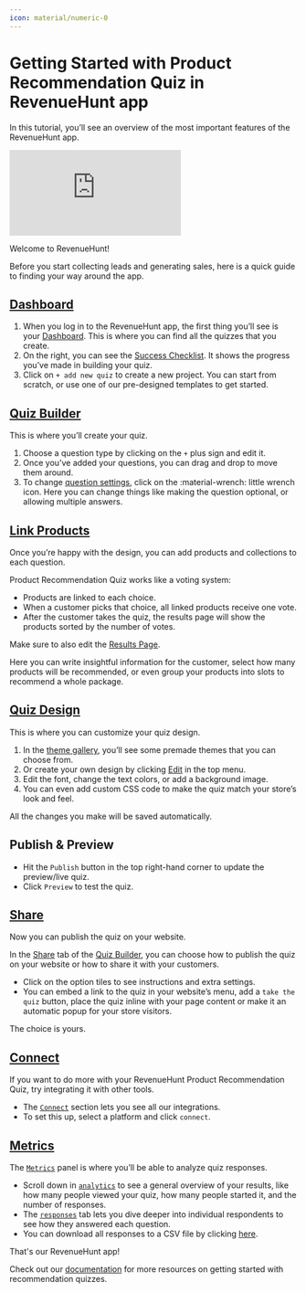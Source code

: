```yaml
---
icon: material/numeric-0
---
```


# Getting Started with Product Recommendation Quiz in RevenueHunt app

In this tutorial, you’ll see an overview of the most important features of the RevenueHunt app.

<div class="videoWrapper">
<iframe src="https://www.youtube.com/embed/UMCpGlbjrUA?si=i8qBdRW2V0RQdLHx" frameborder="0" allow="accelerometer; autoplay; clipboard-write; encrypted-media; gyroscope; picture-in-picture" allowfullscreen></iframe>
</div>


Welcome to RevenueHunt!

Before you start collecting leads and generating sales, here is a quick guide to finding your way around the app.

## [Dashboard](ttps://docs.revenuehunt.com/reference/dashboard/)

1. When you log in to the RevenueHunt app, the first thing you’ll see is your [Dashboard](https://docs.revenuehunt.com/reference/dashboard/).  This is where you can find all the quizzes that you create.
2. On the right, you can see the [Success Checklist](https://docs.revenuehunt.com/reference/dashboard/#success-checklist). It shows the progress you’ve made in building your quiz.
3. Click on `+ add new quiz` to create a new project. You can start from scratch, or use one of our pre-designed templates to get started.

## [Quiz Builder](https://docs.revenuehunt.com/reference/quiz-builder/)

This is where you’ll create your quiz.

1. Choose a question type by clicking on the `+` plus sign and edit it. 
2. Once you’ve added your questions, you can drag and drop to move them around.
3. To change [question settings](https://docs.revenuehunt.com/reference/quiz-builder/#question-settings), click on the :material-wrench: little wrench icon. Here you can change things like making the question optional, or allowing multiple answers.


## [Link Products](https://docs.revenuehunt.com/reference/quiz-builder/#link-products)

Once you’re happy with the design, you can add products and collections to each question. 

Product Recommendation Quiz works like a voting system:

- Products are linked to each choice. 
- When a customer picks that choice, all linked products receive one vote.
- After the customer takes the quiz, the results page will show the products sorted by the number of votes.


Make sure to also edit the [Results Page](https://docs.revenuehunt.com/reference/quiz-builder/#results-page).

Here you can write insightful information for the customer,  select how many products will be recommended, or even group your products into slots to recommend a whole package. 

## [Quiz Design](https://docs.revenuehunt.com/reference/quiz-builder/#quiz-design)

This is where you can customize your quiz design.

1. In the [theme gallery](https://docs.revenuehunt.com/reference/quiz-builder/#my-themes), you’ll see some premade themes that you can choose from.
2. Or create your own design by clicking [Edit](https://docs.revenuehunt.com/reference/quiz-builder/#edit-theme) in the top menu.
3. Edit the font, change the text colors, or add a background image. 
4. You can even add custom CSS code to make the quiz match your store’s look and feel.

All the changes you make will be saved automatically.

## Publish & Preview

- Hit the `Publish` button in the top right-hand corner to update the preview/live quiz.
- Click `Preview` to test the quiz.

## [Share](https://docs.revenuehunt.com/reference/quiz-builder/#share)

Now you can publish the quiz on your website.

In the [Share](https://docs.revenuehunt.com/reference/quiz-builder/#share) tab of the [Quiz Builder](https://docs.revenuehunt.com/reference/quiz-builder/), you can choose how to publish the quiz on your website or how to share it with your customers. 
- Click on the option tiles to see instructions and extra settings.
- You can embed a link to the quiz in your website’s menu, add a `take the quiz` button, place the quiz inline with your page content or make it an automatic popup for your store visitors.

The choice is yours. 

## [Connect](https://docs.revenuehunt.com/reference/quiz-builder/#connect)

If you want to do more with your RevenueHunt Product Recommendation Quiz, try integrating it with other tools.

- The [`Connect`](https://docs.revenuehunt.com/reference/quiz-builder/#connect) section lets you see all our integrations. 
- To set this up, select a platform and click `connect`. 

## [Metrics](https://docs.revenuehunt.com/reference/quiz-builder/#metrics)

The [`Metrics`](https://docs.revenuehunt.com/reference/quiz-builder/#metrics) panel is where you’ll be able to analyze quiz responses.

- Scroll down in [`analytics`](https://docs.revenuehunt.com/reference/quiz-builder/#analytics) to see a general overview of your results, like how many people viewed your quiz, how many people started it, and the number of responses. 
- The [`responses`](https://docs.revenuehunt.com/reference/quiz-builder/#responses) tab lets you dive deeper into individual respondents to see how they answered each question.
- You can download all responses to a CSV file by clicking [here](https://docs.revenuehunt.com/how-to-guides/download-quiz-responses/).


That's our RevenueHunt app!

Check out our [documentation](https://docs.revenuehunt.com/) for more resources on getting started with recommendation quizzes.

